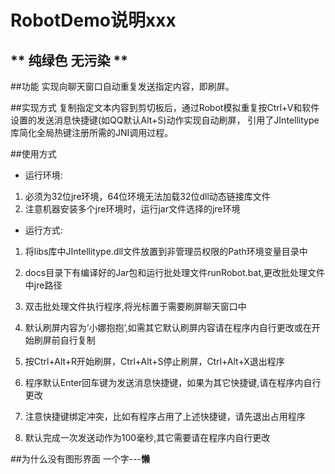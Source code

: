 # RobotDemo说明xxx

** 纯绿色 无污染 **
----------


##功能
实现向聊天窗口自动重复发送指定内容，即刷屏。

##实现方式
复制指定文本内容到剪切板后，通过Robot模拟重复按Ctrl+V和软件设置的发送消息快捷键(如QQ默认Alt+S)动作实现自动刷屏，
引用了JIntellitype库简化全局热键注册所需的JNI调用过程。

##使用方式
* 运行环境:

1. 必须为32位jre环境，64位环境无法加载32位dll动态链接库文件
2. 注意机器安装多个jre环境时，运行jar文件选择的jre环境

* 运行方式:

1. 将libs库中JIntellitype.dll文件放置到非管理员权限的Path环境变量目录中

2. docs目录下有编译好的Jar包和运行批处理文件runRobot.bat,更改批处理文件中jre路径

3. 双击批处理文件执行程序,将光标置于需要刷屏聊天窗口中

4. 默认刷屏内容为‘小娜抱抱’,如需其它默认刷屏内容请在程序内自行更改或在开始刷屏前自行复制

5. 按Ctrl+Alt+R开始刷屏，Ctrl+Alt+S停止刷屏，Ctrl+Alt+X退出程序

6. 程序默认Enter回车键为发送消息快捷键，如果为其它快捷键,请在程序内自行更改

7. 注意快捷键绑定冲突，比如有程序占用了上述快捷键，请先退出占用程序

8. 默认完成一次发送动作为100毫秒,其它需要请在程序内自行更改

##为什么没有图形界面
一个字---**懒**
